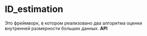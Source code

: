 # ID_estimation
Это фреймворк, в котором реализовано два алгоритма оценки внутренней размерности больших данных. 
**API**
